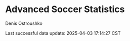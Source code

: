 # Advanced Soccer Statistics
Denis Ostroushko

<!-- gfm -->

Last successful data update: 2025-04-03 17:14:27 CST
